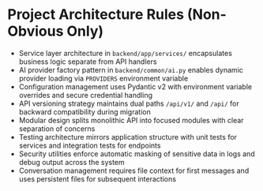 # Project Architecture Rules (Non-Obvious Only)

- Service layer architecture in `backend/app/services/` encapsulates business logic separate from API handlers
- AI provider factory pattern in `backend/common/ai.py` enables dynamic provider loading via `PROVIDERS` environment variable
- Configuration management uses Pydantic v2 with environment variable overrides and secure credential handling
- API versioning strategy maintains dual paths `/api/v1/` and `/api/` for backward compatibility during migration
- Modular design splits monolithic API into focused modules with clear separation of concerns
- Testing architecture mirrors application structure with unit tests for services and integration tests for endpoints
- Security utilities enforce automatic masking of sensitive data in logs and debug output across the system
- Conversation management requires file context for first messages and uses persistent files for subsequent interactions